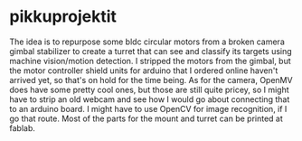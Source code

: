 # pikkuprojektit
 The idea is to repurpose some bldc circular motors from a broken camera gimbal stabilizer to create a turret that can see and classify its targets using machine vision/motion detection.
 I stripped the motors from the gimbal, but the motor controller shield units for arduino that I ordered online haven't arrived yet, so that's on hold for the time being.
 As for the camera, OpenMV does have some pretty cool ones, but those are still quite pricey, so I might have to strip an old webcam and see how I would go about connecting that to an arduino board.
 I might have to use OpenCV for image recognition, if I go that route.
 Most of the parts for the mount and turret can be printed at fablab.
